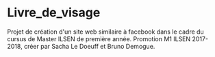 # Livre_de_visage
Projet de création d'un site web similaire à facebook dans le cadre du cursus de Master ILSEN de première année.
Promotion M1 ILSEN 2017-2018, créer par Sacha Le Doeuff et Bruno Demogue.
